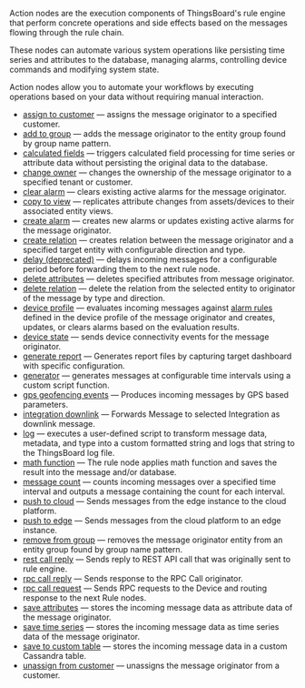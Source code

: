 Action nodes are the execution components of ThingsBoard's rule engine that perform concrete operations and side effects based on the messages flowing through the rule chain.

These nodes can automate various system operations like persisting time series and attributes to the database, managing alarms, controlling device commands and modifying system state. 

Action nodes allow you to automate your workflows by executing operations based on your data without requiring manual interaction.

- [assign to customer](/docs/user-guide/rule-engine-2-0/nodes/action/assign-to-customer) — assigns the message originator to a specified customer.
- [add to group](/docs/user-guide/rule-engine-2-0/nodes/action/add-to-group) — adds the message originator to the entity group found by group name pattern.
- [calculated fields](/docs/user-guide/rule-engine-2-0/nodes/action/calculated-fields) — triggers calculated field processing for time series or attribute data without persisting the original data to the database.
- [change owner](/docs/user-guide/rule-engine-2-0/nodes/action/change-owner) — changes the ownership of the message originator to a specified tenant or customer.
- [clear alarm](/docs/user-guide/rule-engine-2-0/nodes/action/clear-alarm) — clears existing active alarms for the message originator.
- [copy to view](/docs/user-guide/rule-engine-2-0/nodes/action/copy-to-view) — replicates attribute changes from assets/devices to their associated entity views.
- [create alarm](/docs/user-guide/rule-engine-2-0/nodes/action/create-alarm) — creates new alarms or updates existing active alarms for the message originator.
- [create relation](/docs/user-guide/rule-engine-2-0/nodes/action/create-relation) — creates relation between the message originator and a specified target entity with configurable direction and type.
- [delay (deprecated)](/docs/user-guide/rule-engine-2-0/nodes/action/delay) — delays incoming messages for a configurable period before forwarding them to the next rule node.
- [delete attributes](/docs/user-guide/rule-engine-2-0/nodes/action/delete-attributes) — deletes specified attributes from message originator.
- [delete relation](/docs/user-guide/rule-engine-2-0/nodes/action/delete-relation) — delete the relation from the selected entity to originator of the message by type and direction.
- [device profile](/docs/user-guide/rule-engine-2-0/nodes/action/device-profile) — evaluates incoming messages against [alarm rules](/docs/{{docsPrefix}}/user-guide/device-profiles/#alarm-rules) defined in the device profile of the message originator and creates, updates, or clears alarms based on the evaluation results.
- [device state](/docs/user-guide/rule-engine-2-0/nodes/action/device-state) — sends device connectivity events for the message originator.
- [generate report](/docs/user-guide/rule-engine-2-0/nodes/action/generate-report) — Generates report files by capturing target dashboard with specific configuration.
- [generator](/docs/user-guide/rule-engine-2-0/nodes/action/generator) — generates messages at configurable time intervals using a custom script function.
- [gps geofencing events](/docs/user-guide/rule-engine-2-0/nodes/action/gps-geofencing-events) — Produces incoming messages by GPS based parameters.
- [integration downlink](/docs/user-guide/rule-engine-2-0/nodes/action/integration-downlink) — Forwards Message to selected Integration as downlink message.
- [log](/docs/user-guide/rule-engine-2-0/nodes/action/log) — executes a user-defined script to transform message data, metadata, and type into a custom formatted string and logs that string to the ThingsBoard log file.
- [math function](/docs/user-guide/rule-engine-2-0/nodes/action/math-function) — The rule node applies math function and saves the result into the message and/or database.
- [message count](/docs/user-guide/rule-engine-2-0/nodes/action/message-count) — counts incoming messages over a specified time interval and outputs a message containing the count for each interval.
- [push to cloud](/docs/user-guide/rule-engine-2-0/nodes/action/push-to-cloud) — Sends messages from the edge instance to the cloud platform.
- [push to edge](/docs/user-guide/rule-engine-2-0/nodes/action/push-to-edge) — Sends messages from the cloud platform to an edge instance.
- [remove from group](/docs/user-guide/rule-engine-2-0/nodes/action/remove-from-group) — removes the message originator entity from an entity group found by group name pattern.
- [rest call reply](/docs/user-guide/rule-engine-2-0/nodes/action/rest-call-reply) — Sends reply to REST API call that was originally sent to rule engine.
- [rpc call reply](/docs/user-guide/rule-engine-2-0/nodes/action/rpc-call-reply) — Sends response to the RPC Call originator.
- [rpc call request](/docs/user-guide/rule-engine-2-0/nodes/action/rpc-call-request) — Sends RPC requests to the Device and routing response to the next Rule nodes.
- [save attributes](/docs/user-guide/rule-engine-2-0/nodes/action/save-attributes) — stores the incoming message data as attribute data of the message originator.
- [save time series](/docs/user-guide/rule-engine-2-0/nodes/action/save-timeseries) — stores the incoming message data as time series data of the message originator.
- [save to custom table](/docs/user-guide/rule-engine-2-0/nodes/action/save-to-custom-table) — stores the incoming message data in a custom Cassandra table.
- [unassign from customer](/docs/user-guide/rule-engine-2-0/nodes/action/unassign-from-customer) — unassigns the message originator from a customer.

